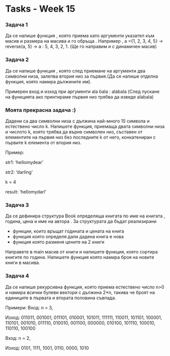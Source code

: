 # Tasks - Week 15

### Задача 1 
Да се напише функция , която приема като аргументи указател към масив и размера на масива и го обръща . Например , а ={1, 2, 3, 4, 5} → reverse(a, 5) → a : 5, 4, 3, 2, 1. (Ще го направим и с динамичен масив)

### Задача 2
Да се напише функция , която след приемане на аргументи два символни низа, залепва втория низ за първия.(Да се напише отделна функция, която намира дължините им).

Примерен вход и изход при аргументи ala bala : alabala (След пускане на функцията ако принтираме първия низ трябва да изведе alabala)

### Моята прекрасна задача :)
Дадени са два символни низа с дължина най-много 15 символа и естествено число k. Напишете функция, приемаща двата символни низа и числото k, която трябва да върне символен низ, съставен от елементите на първия низ без последните k от него, конкатениран с първите k елемента от втория низ.

Пример:

str1: ‘hellomydear’

str2: ‘darling’

k = 4

result: ’hellomydarl’

### Задача 3

Да се дефинира структура Book определяща книгата по име на книгата , година, цена и име на автора . За структурата да бъдат реализирани

- функции, които връщат годината и цената на книга
- функция която определя дали дадена книга е нова 
- функция която разменя цените на 2 книги

Направете в main масив от книги и напишете функция, която сортира книгите по година. Напишете функция която намира броя на новите книги в масива.

### Задача 4
Да се напише рекурсивна функция, която приема естествено число n>0 и намира всички булеви вектори с дължина 2*n, такива че броят на единиците в първата и втората половина съвпада.  

Примери:
Вход: n = 3,

Изход: 
011011, 001001, 011101, 010001, 101011, 111111,
110011, 101101, 100001, 110101, 001010, 011110, 
010010, 001100, 000000, 010100, 101110, 100010, 
110110, 100100

Вход: n = 2,

Изход: 
0101, 1111, 1001, 0110, 0000, 1010